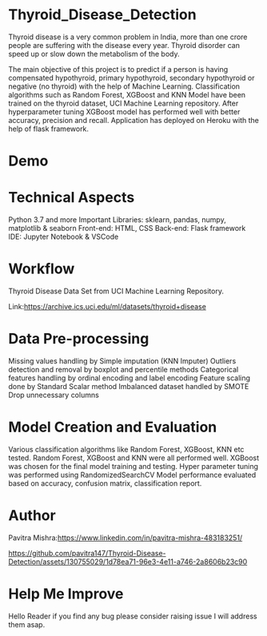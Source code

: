 # Thyroid_Disease_Detection
Thyroid disease is a very common problem in India, more than one crore people are suffering with the disease every year. Thyroid disorder can speed up or slow down the metabolism of the body.

The main objective of this project is to predict if a person is having compensated hypothyroid, primary hypothyroid, secondary hypothyroid or negative (no thyroid) with the help of Machine Learning. Classification algorithms such as Random Forest, XGBoost and KNN Model have been trained on the thyroid dataset, UCI Machine Learning repository. After hyperparameter tuning XGBoost model has performed well with better accuracy, precision and recall. Application has deployed on Heroku with the help of flask framework.
# Demo
# Technical Aspects
Python 3.7 and more
Important Libraries: sklearn, pandas, numpy, matplotlib & seaborn
Front-end: HTML, CSS
Back-end: Flask framework
IDE: Jupyter Notebook & VSCode
# Workflow
Thyroid Disease Data Set from UCI Machine Learning Repository.

Link:https://archive.ics.uci.edu/ml/datasets/thyroid+disease
# Data Pre-processing
Missing values handling by Simple imputation (KNN Imputer)
Outliers detection and removal by boxplot and percentile methods
Categorical features handling by ordinal encoding and label encoding
Feature scaling done by Standard Scalar method
Imbalanced dataset handled by SMOTE
Drop unnecessary columns
# Model Creation and Evaluation
Various classification algorithms like Random Forest, XGBoost, KNN etc tested.
Random Forest, XGBoost and KNN were all performed well. XGBoost was chosen for the final model training and testing.
Hyper parameter tuning was performed using RandomizedSearchCV
Model performance evaluated based on accuracy, confusion matrix, classification report.
# Author
Pavitra Mishra:https://www.linkedin.com/in/pavitra-mishra-483183251/

https://github.com/pavitra147/Thyroid-Disease-Detection/assets/130755029/1d78ea71-96e3-4e11-a746-2a8606b23c90



# Help Me Improve
Hello Reader if you find any bug please consider raising issue I will address them asap.
